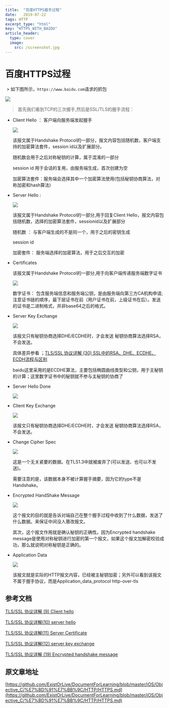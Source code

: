 ```yaml
---
title:  "百度HTTPS握手过程"
date:   2019-07-22
tags: HTTP
excerpt_type: "html"
key: "HTTPS_WITH_BAIDU"
article_header:
  type: cover
  image:
    src: /screenshot.jpg
---
```


# 百度HTTPS过程

 > 如下图所示，`https://www.baidu.com`请求的抓包

![][1]

> 首先我们看到TCP的三次握手,然后是SSL/TLS的握手流程：

- Client Hello ： 客户端向服务端发起握手

   ![][2]
  
  该报文属于Handshake Protocol的一部分，报文内容包括随机数，客户端支持的加密算法套件，session id以及扩展部分。

  随机数会用于之后对称秘钥的计算，属于混淆的一部分

  session id 用于会话的复用，由服务端生成，首次创建为空

  加密算法套件：服务端会选择其中一个加密算法使用(包括秘钥协商算法，对称加密和hash算法)

- Server Hello : 
  
  ![][4]

  该报文属于Handshake Protocol的一部分,用于回复Client Hello，报文内容包括随机数，选择的加密算法套件，sessionid以及扩展部分

  随机数 ： 与客户端生成的不是同一个，用于之后的密钥生成

  session id 

  加密套件： 服务端选择的加密算法，用于之后交互的加密

- Certificates 

  该报文属于Handshake Protocol的一部分,用于向客户端传递服务端数字证书

  ![][6]

  数字证书： 包含服务端信息和服务端公钥，是由服务端向第三方CA机构申请; 注意证书链的顺序，最下层证书在前（用户证书在前，上级证书在后）。发送的证书是二进制格式，并非base64之后的格式。

- Server Key Exchange 

  ![][9]

  该报文只有秘钥协商选择DHE/ECDHE时，才会发送
  秘钥协商算法选择RSA，不会发送。
  
  具体差异参看 ；[TLS/SSL 协议详解 (30) SSL中的RSA、DHE、ECDHE、ECDH流程与区别][8]

  baidu这里采用的是ECDHE算法，主要包括椭圆曲线类型和公钥，用于主秘钥的计算；这里数字证书中的秘钥就不参与主秘钥的协商了

- Server Hello Done

  ![][11]
  

- Client Key Exchange 

  ![][12]
  
  该报文只有秘钥协商选择DHE/ECDHE时，才会发送
  秘钥协商算法选择RSA，不会发送。

- Change Cipher Spec

  ![][13]

  这是一个无关紧要的数据。在TLS1.3中就被废弃了(可以发送、也可以不发送)。

  需要注意的是，该数据本身不被计算握手摘要，因为它的type不是Handshake。

- Encrypted HandShake Message 

  ![][14]
  
  这个报文的目的就是告诉对端自己在整个握手过程中收到了什么数据，发送了什么数据。来保证中间没人篡改报文。

  其次，这个报文作用就是确认秘钥的正确性。因为Encrypted handshake message是使用对称秘钥进行加密的第一个报文，如果这个报文加解密校验成功，那么就说明对称秘钥是正确的。

- Application Data
   
   ![][16]
   
   该报文就是实际的HTTP报文内容，已经被主秘钥加密；另外可以看到该报文不属于握手协议，而是Application_data_protocol http-over-tls 



## 参考文档

[TLS/SSL 协议详解 (9) Client hello][3]

[TLS/SSL 协议详解(10) server hello][5]

[TLS/SSL 协议详解(11) Server Certificate][7]

[TLS/SSL 协议详解(12) server key exchange][10]

[TLS/SSL 协议详解 (19) Encrypted handshake message][15]


## 原文章地址

[https://github.com/ExistOrLive/DocumentForLearning/blob/master/iOS/Objective_C/%E7%BD%91%E7%BB%9C/HTTP/HTTPS.md](https://github.com/ExistOrLive/DocumentForLearning/blob/master/iOS/Objective_C/%E7%BD%91%E7%BB%9C/HTTP/HTTPS.md)



[1]: /public/pageImage/Network/HTTP/百度Https抓包.png
[2]: /public/pageImage/Network/HTTP/百度Https抓包_ClientHello.png
[3]: https://blog.csdn.net/mrpre/article/details/77867439
[4]: /public/pageImage/Network/HTTP/百度Https抓包_ServerClient.png
[5]: https://blog.csdn.net/sosfnima/article/details/84075406
[6]: /public/pageImage/Network/HTTP/百度Https抓包_Certificates.png
[7]: https://blog.csdn.net/mrpre/article/details/77867770
[8]: https://blog.csdn.net/mrpre/article/details/78025940
[9]: /public/pageImage/Network/HTTP/百度Https抓包_ServerKeyExchange.png
[10]: https://blog.csdn.net/mrpre/article/details/77867831
[11]: /public/pageImage/Network/HTTP/百度Https抓包_ServerHelloDone.png
[12]: /public/pageImage/Network/HTTP/百度Https抓包_ClientKeyExchange.png
[13]: /public/pageImage/Network/HTTP/百度Https抓包_ChangeCipherSpec.png
[14]: /public/pageImage/Network/HTTP/百度Https抓包_EncryptedHandShakeMessage.png
[15]: https://blog.csdn.net/mrpre/article/details/77868570
[16]: /public/pageImage/Network/HTTP/百度Https抓包_ApplicationData.png
